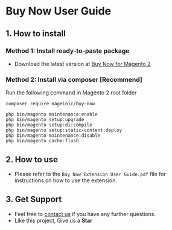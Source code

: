 # Buy Now User Guide

## 1. How to install

### Method 1: Install ready-to-paste package

- Download the latest version at [Buy Now for Magento 2](https://www.mageinic.com/buy-now.html)

### Method 2: Install via composer [Recommend]

Run the following command in Magento 2 root folder

```
composer require mageinic/buy-now

php bin/magento maintenance:enable
php bin/magento setup:upgrade
php bin/magento setup:di:compile
php bin/magento setup:static-content:deploy
php bin/magento maintenance:disable
php bin/magento cache:flush
```

## 2. How to use

- Please refer to the `Buy Now Extension User Guide.pdf` file for instructions on how to use the extension.

## 3. Get Support

- Feel free to [contact us](https://www.mageinic.com/contact.html) if you have any further questions.
- Like this project, Give us a **Star**
